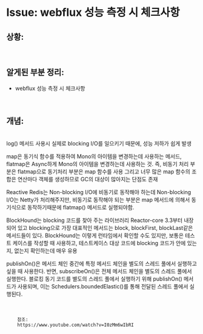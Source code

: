 <!--
author: Dailyscat
purpose: issue arrange
rules:
 (1) 헤더와 문단사이
    <br/>
    <br/>
 (2) 코드가 작성되는 부분은 >로 정리
 (3) 참조는 해당 내용 바로 아래
    <br/>
    <br/>
 (4) 명령어는 bold
 (5) 방안은 ## 안의 과정은 ###
-->

# Issue: webflux 성능 측정 시 체크사항

## 상황:

<br/>

## 알게된 부분 정리:

- webflux 성능 측정 시 체크사항

<br/>

## 개념:

<br/>
log() 메서드 사용시 실제로 blocking I/O를 일으키기 때문에, 성능 저하가 쉽게 발생

map은 동기식 함수를 적용하여 Mono의 아이템을 변경하는데 사용하는 메서드, flatmap은 Async하게 Mono의 아이템을 변경하는데 사용하는 것. 즉, 비동기 처리 부분은 flatmap으로 동기처리 부분은 map 함수를 사용 그리고 너무 많은 map 함수의 조합은 연산마다 객체를 생성하므로 GC의 대상이 많아지는 단점도 존재

Reactive Redis는 Non-blocking I/O에 비동기로 동작해야 하는데 Non-blocking I/O는 Netty가 처리해주지만, 비동기로 동작해야 되는 부분은 map 메서드에 의해서 동기식으로 동작하기때문에 flatmap() 메서드로 실행되야함.

BlockHound는 blocking 코드를 찾아 주는 라이브러리 Reactor-core 3.3부터 내장되어 있고 blocking으로 가장 대표적인 메서드는 block, blockFirst, blockLast같은 메서드들이 있다. BlockHound는 이렇게 런타임에서 확인할 수도 있지만, 보통은 테스트 케이스를 작성할 때 사용하고, 테스트케이스 대상 코드에 blocking 코드가 안에 있는 지, 없는지 확인하는데 매우 유용

publishOn()은 메서드 체인 중간에 특정 메서드 체인을 별도의 스레드 풀에서 실행하고 싶을 때 사용한다. 반면, subscribeOn()은 전체 메서드 체인을 별도의 스레드 풀에서 실행한다. 블로킹 동기 코드를 별도의 스레드 풀에서 실행하기 위해 publishOn() 메서드가 사용되며, 이는 Schedulers.boundedElastic()를 통해 전달된 스레드 풀에서 실행된다.
<br/>
<br/>
<br/>

        참조:
        https://www.youtube.com/watch?v=I0zMm6wIbRI

<br/>
